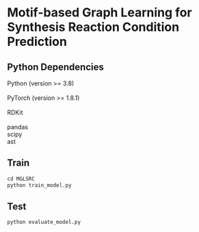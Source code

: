 # Motif-based Graph Learning for Synthesis Reaction Condition Prediction

## Python Dependencies
Python (version >= 3.8)<br>  
PyTorch (version >= 1.8.1)<br>  
RDKit<br>  
pandas<br> 
scipy<br> 
ast<br> 

## Train
```python
cd MGLSRC
python train_model.py
```

## Test
```python
python evaluate_model.py
```
